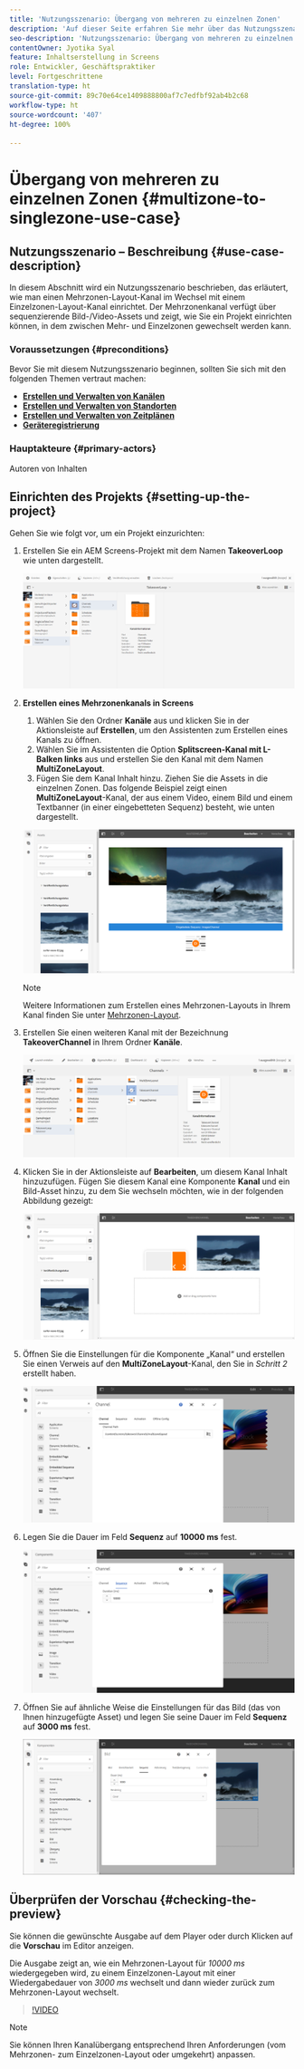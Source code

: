 ```yaml
---
title: 'Nutzungsszenario: Übergang von mehreren zu einzelnen Zonen'
description: 'Auf dieser Seite erfahren Sie mehr über das Nutzungsszenario: Übergang von mehreren zu einzelnen Zonen.'
seo-description: 'Nutzungsszenario: Übergang von mehreren zu einzelnen Zonen.'
contentOwner: Jyotika Syal
feature: Inhaltserstellung in Screens
role: Entwickler, Geschäftspraktiker
level: Fortgeschrittene
translation-type: ht
source-git-commit: 89c70e64ce1409888800af7c7edfbf92ab4b2c68
workflow-type: ht
source-wordcount: '407'
ht-degree: 100%

---
```



# Übergang von mehreren zu einzelnen Zonen {#multizone-to-singlezone-use-case}


## Nutzungsszenario – Beschreibung {#use-case-description}

In diesem Abschnitt wird ein Nutzungsszenario beschrieben, das erläutert, wie man einen Mehrzonen-Layout-Kanal im Wechsel mit einem Einzelzonen-Layout-Kanal einrichtet. Der Mehrzonenkanal verfügt über sequenzierende Bild-/Video-Assets und zeigt, wie Sie ein Projekt einrichten können, in dem zwischen Mehr- und Einzelzonen gewechselt werden kann.

### Voraussetzungen {#preconditions}

Bevor Sie mit diesem Nutzungsszenario beginnen, sollten Sie sich mit den folgenden Themen vertraut machen:

* **[Erstellen und Verwalten von Kanälen](managing-channels.md)**
* **[Erstellen und Verwalten von Standorten](managing-locations.md)**
* **[Erstellen und Verwalten von Zeitplänen](managing-schedules.md)**
* **[Geräteregistrierung](device-registration.md)**

### Hauptakteure {#primary-actors}

Autoren von Inhalten

## Einrichten des Projekts {#setting-up-the-project}

Gehen Sie wie folgt vor, um ein Projekt einzurichten:

1. Erstellen Sie ein AEM Screens-Projekt mit dem Namen **TakeoverLoop** wie unten dargestellt.

   ![Asset](assets/mz-to-sz1.png)


1. **Erstellen eines Mehrzonenkanals in Screens**

   1. Wählen Sie den Ordner **Kanäle** aus und klicken Sie in der Aktionsleiste auf **Erstellen**, um den Assistenten zum Erstellen eines Kanals zu öffnen.
   1. Wählen Sie im Assistenten die Option **Splitscreen-Kanal mit L-Balken links** aus und erstellen Sie den Kanal mit dem Namen **MultiZoneLayout**.
   1. Fügen Sie dem Kanal Inhalt hinzu. Ziehen Sie die Assets in die einzelnen Zonen. Das folgende Beispiel zeigt einen **MultiZoneLayout**-Kanal, der aus einem Video, einem Bild und einem Textbanner (in einer eingebetteten Sequenz) besteht, wie unten dargestellt.

   ![Asset](assets/mz-to-sz2.png)

   >[!NOTE]
   >
   >Weitere Informationen zum Erstellen eines Mehrzonen-Layouts in Ihrem Kanal finden Sie unter [Mehrzonen-Layout](multi-zone-layout-aem-screens.md).


1. Erstellen Sie einen weiteren Kanal mit der Bezeichnung **TakeoverChannel** in Ihrem Ordner **Kanäle**.

   ![Asset](assets/mz-to-sz3.png)

1. Klicken Sie in der Aktionsleiste auf **Bearbeiten**, um diesem Kanal Inhalt hinzuzufügen. Fügen Sie diesem Kanal eine Komponente **Kanal** und ein Bild-Asset hinzu, zu dem Sie wechseln möchten, wie in der folgenden Abbildung gezeigt:

   ![Asset](assets/mz-to-sz4.png)

1. Öffnen Sie die Einstellungen für die Komponente „Kanal“ und erstellen Sie einen Verweis auf den **MultiZoneLayout**-Kanal, den Sie in *Schritt 2* erstellt haben.

   ![Asset](assets/mz-to-sz5.png)

1. Legen Sie die Dauer im Feld **Sequenz** auf **10000 ms** fest.

   ![Asset](assets/mz-to-sz6.png)

1. Öffnen Sie auf ähnliche Weise die Einstellungen für das Bild (das von Ihnen hinzugefügte Asset) und legen Sie seine Dauer im Feld **Sequenz** auf **3000 ms** fest.

   ![Asset](assets/mz-to-sz7.png)

## Überprüfen der Vorschau {#checking-the-preview}

Sie können die gewünschte Ausgabe auf dem Player oder durch Klicken auf die **Vorschau** im Editor anzeigen.

Die Ausgabe zeigt an, wie ein Mehrzonen-Layout für *10000 ms* wiedergegeben wird, zu einem Einzelzonen-Layout mit einer Wiedergabedauer von *3000 ms* wechselt und dann wieder zurück zum Mehrzonen-Layout wechselt.

>[!VIDEO](https://video.tv.adobe.com/v/30366)

>[!NOTE]
>
>Sie können Ihren Kanalübergang entsprechend Ihren Anforderungen (vom Mehrzonen- zum Einzelzonen-Layout oder umgekehrt) anpassen.